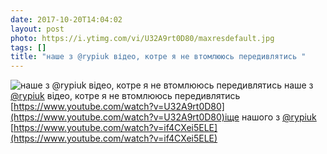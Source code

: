 ```yaml
---
date: 2017-10-20T14:04:02
layout: post
photo: https://i.ytimg.com/vi/U32A9rt0D80/maxresdefault.jpg
tags: []
title: "наше з @rypiuk відео, котре я не втомлююсь передивлятись "
---
```

![наше з @rypiuk відео, котре я не втомлююсь передивлятись ](https://i.ytimg.com/vi/U32A9rt0D80/maxresdefault.jpg)
наше з [@rypiuk](https://t.me/rypiuk) відео, котре я не втомлююсь передивлятись [https://www.youtube.com/watch?v=U32A9rt0D80](https://www.youtube.com/watch?v=U32A9rt0D80)іще нашого з [@rypiuk](https://t.me/rypiuk) [https://www.youtube.com/watch?v=if4CXei5ELE](https://www.youtube.com/watch?v=if4CXei5ELE)